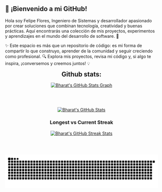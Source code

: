 ## 👋 ¡Bienvenido a mi GitHub!
<p>Hola soy Felipe Flores, Ingeniero de Sistemas y desarrollador apasionado por crear soluciones que combinan tecnología, creatividad y buenas prácticas.
Aquí encontrarás una colección de mis proyectos, experimentos y aprendizajes en el mundo del desarrollo de software. 🚀</p>

<p>✨ Este espacio es más que un repositorio de código: es mi forma de compartir lo que construyo, aprender de la comunidad y seguir creciendo como profesional.
 	🔍 Explora mis proyectos, revisa mi código y, si algo te inspira, ¡conversemos y creemos juntos! 💡</p>

<h2 align="center" style="margin: 5px 10px;">Github stats:</h2> 
<p align = "center">
	<a href="https://github.com/Epilefff666/Epilefff666">
  		<img align="center" src="https://github-profile-summary-cards.vercel.app/api/cards/profile-details?username=Epilefff666&theme=gruvbox&hide_border=true)](https://github.com/bindian0509" alt="Bharat's GitHub Stats Graph"/>
	</a>
</p>
<br><br>
<p align = "center">
	<a href="https://github.com/Epilefff666/Epilefff666">
  		<img align="center" src="https://github-readme-stats.vercel.app/api?username=Epilefff666&count_private=true&show_icons=true&theme=gruvbox&hide_border=true&custom_title=Bharat%20V%27s%20Github%20Stats" alt="Bharat's GitHub Stats" />
	</a>
</p>
<h3 align = "center" >Longest vs Current Streak </h3>
<p align = "center">
	<a href="https://github.com/Epilefff666/Epilefff666">
  <img align="center" src="https://github-readme-streak-stats.herokuapp.com/?user=Epilefff666&theme=gruvbox" alt="Bharat's GitHub Streak Stats"/>
</a>
</p>

<br><br>

</div>

<p align = "center">
	<img src = "https://github.com/7oSkaaa/7oSkaaa/blob/output/github-contribution-grid-snake.svg?" alt = "Snake Game">
</p>


